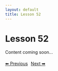 ```yaml
---
layout: default
title: Lesson 52
---
```


# Lesson 52

Content coming soon...

<div style="margin-top: 20px;">
<a href="/docs/Intermediate/Lessons/lesson_51.md" style="margin-right: 10px;">⬅ Previous</a><a href="/docs/Intermediate/Lessons/lesson_53.md">Next ➡</a>
</div>

